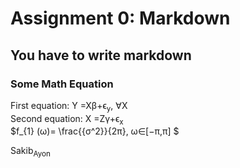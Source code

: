 # Assignment 0: Markdown
## You have to write markdown
### Some Math Equation

                    
                          
   
  First  equation: Y =Xβ+ϵ<sub>y</sub>, ∀X <br>
  Second equation: X =Zγ+ϵ<sub>x</sub>  <br>
  $f_{1} (ω)= \frac{{σ^2}}{2π}, ω∈[−π,π] $
                    
           

Sakib<sub>Ayon</sub>
                    
                
                    


